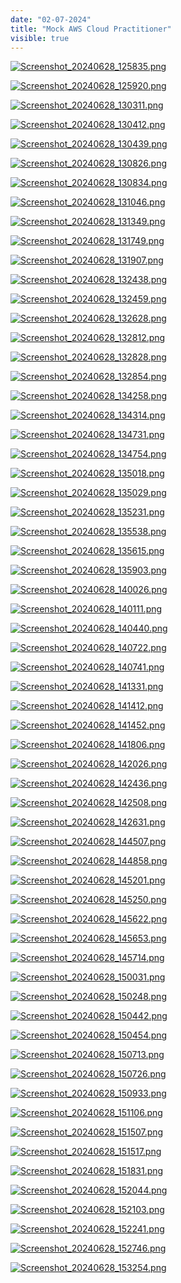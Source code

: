 ```yaml
---
date: "02-07-2024"
title: "Mock AWS Cloud Practitioner"
visible: true
---
```

<a href="/images/Screenshot_20240628_125835.png" target="_blank"><img src="/images/Screenshot_20240628_125835.png" alt="Screenshot_20240628_125835.png" /></a>

<a href="/images/Screenshot_20240628_125920.png" target="_blank"><img src="/images/Screenshot_20240628_125920.png" alt="Screenshot_20240628_125920.png" /></a>

<a href="/images/Screenshot_20240628_130311.png" target="_blank"><img src="/images/Screenshot_20240628_130311.png" alt="Screenshot_20240628_130311.png" /></a>

<a href="/images/Screenshot_20240628_130412.png" target="_blank"><img src="/images/Screenshot_20240628_130412.png" alt="Screenshot_20240628_130412.png" /></a>

<a href="/images/Screenshot_20240628_130439.png" target="_blank"><img src="/images/Screenshot_20240628_130439.png" alt="Screenshot_20240628_130439.png" /></a>

<a href="/images/Screenshot_20240628_130826.png" target="_blank"><img src="/images/Screenshot_20240628_130826.png" alt="Screenshot_20240628_130826.png" /></a>

<a href="/images/Screenshot_20240628_130834.png" target="_blank"><img src="/images/Screenshot_20240628_130834.png" alt="Screenshot_20240628_130834.png" /></a>

<a href="/images/Screenshot_20240628_131046.png" target="_blank"><img src="/images/Screenshot_20240628_131046.png" alt="Screenshot_20240628_131046.png" /></a>

<a href="/images/Screenshot_20240628_131349.png" target="_blank"><img src="/images/Screenshot_20240628_131349.png" alt="Screenshot_20240628_131349.png" /></a>

<a href="/images/Screenshot_20240628_131749.png" target="_blank"><img src="/images/Screenshot_20240628_131749.png" alt="Screenshot_20240628_131749.png" /></a>

<a href="/images/Screenshot_20240628_131907.png" target="_blank"><img src="/images/Screenshot_20240628_131907.png" alt="Screenshot_20240628_131907.png" /></a>

<a href="/images/Screenshot_20240628_132438.png" target="_blank"><img src="/images/Screenshot_20240628_132438.png" alt="Screenshot_20240628_132438.png" /></a>

<a href="/images/Screenshot_20240628_132459.png" target="_blank"><img src="/images/Screenshot_20240628_132459.png" alt="Screenshot_20240628_132459.png" /></a>

<a href="/images/Screenshot_20240628_132628.png" target="_blank"><img src="/images/Screenshot_20240628_132628.png" alt="Screenshot_20240628_132628.png" /></a>

<a href="/images/Screenshot_20240628_132812.png" target="_blank"><img src="/images/Screenshot_20240628_132812.png" alt="Screenshot_20240628_132812.png" /></a>

<a href="/images/Screenshot_20240628_132828.png" target="_blank"><img src="/images/Screenshot_20240628_132828.png" alt="Screenshot_20240628_132828.png" /></a>

<a href="/images/Screenshot_20240628_132854.png" target="_blank"><img src="/images/Screenshot_20240628_132854.png" alt="Screenshot_20240628_132854.png" /></a>

<a href="/images/Screenshot_20240628_134258.png" target="_blank"><img src="/images/Screenshot_20240628_134258.png" alt="Screenshot_20240628_134258.png" /></a>

<a href="/images/Screenshot_20240628_134314.png" target="_blank"><img src="/images/Screenshot_20240628_134314.png" alt="Screenshot_20240628_134314.png" /></a>

<a href="/images/Screenshot_20240628_134731.png" target="_blank"><img src="/images/Screenshot_20240628_134731.png" alt="Screenshot_20240628_134731.png" /></a>

<a href="/images/Screenshot_20240628_134754.png" target="_blank"><img src="/images/Screenshot_20240628_134754.png" alt="Screenshot_20240628_134754.png" /></a>

<a href="/images/Screenshot_20240628_135018.png" target="_blank"><img src="/images/Screenshot_20240628_135018.png" alt="Screenshot_20240628_135018.png" /></a>

<a href="/images/Screenshot_20240628_135029.png" target="_blank"><img src="/images/Screenshot_20240628_135029.png" alt="Screenshot_20240628_135029.png" /></a>

<a href="/images/Screenshot_20240628_135231.png" target="_blank"><img src="/images/Screenshot_20240628_135231.png" alt="Screenshot_20240628_135231.png" /></a>

<a href="/images/Screenshot_20240628_135538.png" target="_blank"><img src="/images/Screenshot_20240628_135538.png" alt="Screenshot_20240628_135538.png" /></a>

<a href="/images/Screenshot_20240628_135615.png" target="_blank"><img src="/images/Screenshot_20240628_135615.png" alt="Screenshot_20240628_135615.png" /></a>

<a href="/images/Screenshot_20240628_135903.png" target="_blank"><img src="/images/Screenshot_20240628_135903.png" alt="Screenshot_20240628_135903.png" /></a>

<a href="/images/Screenshot_20240628_140026.png" target="_blank"><img src="/images/Screenshot_20240628_140026.png" alt="Screenshot_20240628_140026.png" /></a>

<a href="/images/Screenshot_20240628_140111.png" target="_blank"><img src="/images/Screenshot_20240628_140111.png" alt="Screenshot_20240628_140111.png" /></a>

<a href="/images/Screenshot_20240628_140440.png" target="_blank"><img src="/images/Screenshot_20240628_140440.png" alt="Screenshot_20240628_140440.png" /></a>

<a href="/images/Screenshot_20240628_140722.png" target="_blank"><img src="/images/Screenshot_20240628_140722.png" alt="Screenshot_20240628_140722.png" /></a>

<a href="/images/Screenshot_20240628_140741.png" target="_blank"><img src="/images/Screenshot_20240628_140741.png" alt="Screenshot_20240628_140741.png" /></a>

<a href="/images/Screenshot_20240628_141331.png" target="_blank"><img src="/images/Screenshot_20240628_141331.png" alt="Screenshot_20240628_141331.png" /></a>

<a href="/images/Screenshot_20240628_141412.png" target="_blank"><img src="/images/Screenshot_20240628_141412.png" alt="Screenshot_20240628_141412.png" /></a>

<a href="/images/Screenshot_20240628_141452.png" target="_blank"><img src="/images/Screenshot_20240628_141452.png" alt="Screenshot_20240628_141452.png" /></a>

<a href="/images/Screenshot_20240628_141806.png" target="_blank"><img src="/images/Screenshot_20240628_141806.png" alt="Screenshot_20240628_141806.png" /></a>

<a href="/images/Screenshot_20240628_142026.png" target="_blank"><img src="/images/Screenshot_20240628_142026.png" alt="Screenshot_20240628_142026.png" /></a>

<a href="/images/Screenshot_20240628_142436.png" target="_blank"><img src="/images/Screenshot_20240628_142436.png" alt="Screenshot_20240628_142436.png" /></a>

<a href="/images/Screenshot_20240628_142508.png" target="_blank"><img src="/images/Screenshot_20240628_142508.png" alt="Screenshot_20240628_142508.png" /></a>

<a href="/images/Screenshot_20240628_142631.png" target="_blank"><img src="/images/Screenshot_20240628_142631.png" alt="Screenshot_20240628_142631.png" /></a>

<a href="/images/Screenshot_20240628_144507.png" target="_blank"><img src="/images/Screenshot_20240628_144507.png" alt="Screenshot_20240628_144507.png" /></a>

<a href="/images/Screenshot_20240628_144858.png" target="_blank"><img src="/images/Screenshot_20240628_144858.png" alt="Screenshot_20240628_144858.png" /></a>

<a href="/images/Screenshot_20240628_145201.png" target="_blank"><img src="/images/Screenshot_20240628_145201.png" alt="Screenshot_20240628_145201.png" /></a>

<a href="/images/Screenshot_20240628_145250.png" target="_blank"><img src="/images/Screenshot_20240628_145250.png" alt="Screenshot_20240628_145250.png" /></a>

<a href="/images/Screenshot_20240628_145622.png" target="_blank"><img src="/images/Screenshot_20240628_145622.png" alt="Screenshot_20240628_145622.png" /></a>

<a href="/images/Screenshot_20240628_145653.png" target="_blank"><img src="/images/Screenshot_20240628_145653.png" alt="Screenshot_20240628_145653.png" /></a>

<a href="/images/Screenshot_20240628_145714.png" target="_blank"><img src="/images/Screenshot_20240628_145714.png" alt="Screenshot_20240628_145714.png" /></a>

<a href="/images/Screenshot_20240628_150031.png" target="_blank"><img src="/images/Screenshot_20240628_150031.png" alt="Screenshot_20240628_150031.png" /></a>

<a href="/images/Screenshot_20240628_150248.png" target="_blank"><img src="/images/Screenshot_20240628_150248.png" alt="Screenshot_20240628_150248.png" /></a>

<a href="/images/Screenshot_20240628_150442.png" target="_blank"><img src="/images/Screenshot_20240628_150442.png" alt="Screenshot_20240628_150442.png" /></a>

<a href="/images/Screenshot_20240628_150454.png" target="_blank"><img src="/images/Screenshot_20240628_150454.png" alt="Screenshot_20240628_150454.png" /></a>

<a href="/images/Screenshot_20240628_150713.png" target="_blank"><img src="/images/Screenshot_20240628_150713.png" alt="Screenshot_20240628_150713.png" /></a>

<a href="/images/Screenshot_20240628_150726.png" target="_blank"><img src="/images/Screenshot_20240628_150726.png" alt="Screenshot_20240628_150726.png" /></a>

<a href="/images/Screenshot_20240628_150933.png" target="_blank"><img src="/images/Screenshot_20240628_150933.png" alt="Screenshot_20240628_150933.png" /></a>

<a href="/images/Screenshot_20240628_151106.png" target="_blank"><img src="/images/Screenshot_20240628_151106.png" alt="Screenshot_20240628_151106.png" /></a>

<a href="/images/Screenshot_20240628_151507.png" target="_blank"><img src="/images/Screenshot_20240628_151507.png" alt="Screenshot_20240628_151507.png" /></a>

<a href="/images/Screenshot_20240628_151517.png" target="_blank"><img src="/images/Screenshot_20240628_151517.png" alt="Screenshot_20240628_151517.png" /></a>

<a href="/images/Screenshot_20240628_151831.png" target="_blank"><img src="/images/Screenshot_20240628_151831.png" alt="Screenshot_20240628_151831.png" /></a>

<a href="/images/Screenshot_20240628_152044.png" target="_blank"><img src="/images/Screenshot_20240628_152044.png" alt="Screenshot_20240628_152044.png" /></a>

<a href="/images/Screenshot_20240628_152103.png" target="_blank"><img src="/images/Screenshot_20240628_152103.png" alt="Screenshot_20240628_152103.png" /></a>

<a href="/images/Screenshot_20240628_152241.png" target="_blank"><img src="/images/Screenshot_20240628_152241.png" alt="Screenshot_20240628_152241.png" /></a>

<a href="/images/Screenshot_20240628_152746.png" target="_blank"><img src="/images/Screenshot_20240628_152746.png" alt="Screenshot_20240628_152746.png" /></a>

<a href="/images/Screenshot_20240628_153254.png" target="_blank"><img src="/images/Screenshot_20240628_153254.png" alt="Screenshot_20240628_153254.png" /></a>

